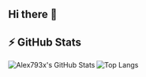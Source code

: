 ## Hi there 👋

## ⚡ GitHub Stats

<img 
  align="left" 
  alt="Alex793x's GitHub Stats" 
  src="http://test-pink-two-75.vercel.app/api?username=mikk39k1x&show_icons=true&hide_border=true&theme=dracula" 
/>

![Top Langs](https://github-readme-stats.vercel.app/api/top-langs/?username=mikk39k1&langs_count=5&theme=dracula&hide_border=true)

<!--
**mikk39k1/mikk39k1** is a ✨ _special_ ✨ repository because its `README.md` (this file) appears on your GitHub profile.

Here are some ideas to get you started:



- 🔭 I’m currently working on ...
- 🌱 I’m currently learning ...
- 👯 I’m looking to collaborate on ...
- 🤔 I’m looking for help with ...
- 💬 Ask me about ...
- 📫 How to reach me: ...
- 😄 Pronouns: ...
- ⚡ Fun fact: ...
-->
